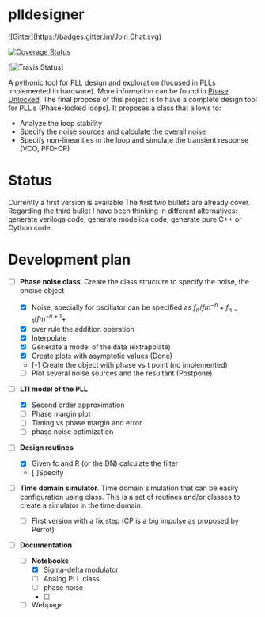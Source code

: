plldesigner
===========
[![Gitter](https://badges.gitter.im/Join Chat.svg)](https://gitter.im/jfosorio/plldesigner?utm_source=badge&utm_medium=badge&utm_campaign=pr-badge&utm_content=badge)

[![Coverage Status](https://coveralls.io/repos/jfosorio/plldesigner/badge.png)](https://coveralls.io/r/jfosorio/plldesigner)

[![Travis Status](https://travis-ci.org/jfosorio/plldesigner.svg?branch=master)]


A pythonic tool for PLL design and exploration (focused in PLLs implemented in
  hardware). More information can be found in
  [Phase Unlocked](http://jfosorio.github.io/). The final propose of this
  project is to have a complete design tool for PLL's (Phase-locked loops).
  It proposes a class that allows to:
* Analyze the loop stability
* Specify the noise sources and calculate the overall noise
* Specify non-linearities in the loop and simulate the transient response
  (VCO, PFD-CP)

Status
======

Currently a first version is available The first two bullets are already cover.
Regarding the third bullet I have been thinking in different alternatives:
generate veriloga code, generate modelica code, generate pure C++ or Cython
code.


Development plan
================


- [ ] **Phase noise class**. Create the class structure to specify the noise, the
  pnoise object
  - [x] Noise, specially for oscillator can be specified as
$f_n/fm^{-n}+f_{n=1}/fm^{-n+1}+$
  - [x] over rule the addition operation
  - [x] Interpolate
  - [x] Generate a model of the data (extrapolate)
  - [x] Create plots with asymptotic values (Done)
  - [-] Create the object with phase vs t point (no implemented)
  - [ ] Plot several noise sources and the resultant (Postpone)
- [ ] **LTI model of the PLL**
  - [x] Second order approximation
  - [ ] Phase margin plot
  - [ ] Timing vs phase  margin and error
  - [ ] phase noise optimization
- [ ] **Design routines**
  - [x] Given fc and R (or the DN)  calculate the filter
  - [ ]Specify

- [ ] **Time domain simulator**. Time domain simulation that can be easily
  configuration using class. This is a set of routines and/or classes to create
  a simulator in the time domain.
  - [ ] First version with a fix step (CP is a big impulse as proposed by
    Perrot)

- [ ] **Documentation**
  - [ ] **Notebooks**
    - [x] Sigma-delta modulator
    - [ ] Analog PLL class
    - [ ] phase noise
    - [ ]
  - [ ] Webpage
